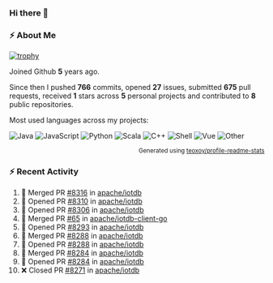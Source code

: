### Hi there 👋

### :zap: About Me

[![trophy](https://github-profile-trophy.vercel.app/?username=HTHou&theme=onedark)](https://github.com/ryo-ma/github-profile-trophy)
   
Joined Github **5** years ago.

Since then I pushed **766** commits, opened **27** issues, submitted **675** pull requests, received **1** stars across **5** personal projects and contributed to **8** public repositories.

Most used languages across my projects:

![Java](https://img.shields.io/static/v1?style=flat-square&label=%E2%A0%80&color=555&labelColor=%23b07219&message=Java%EF%B8%B194.4%25)
![JavaScript](https://img.shields.io/static/v1?style=flat-square&label=%E2%A0%80&color=555&labelColor=%23f1e05a&message=JavaScript%EF%B8%B11.4%25)
![Python](https://img.shields.io/static/v1?style=flat-square&label=%E2%A0%80&color=555&labelColor=%233572A5&message=Python%EF%B8%B10.7%25)
![Scala](https://img.shields.io/static/v1?style=flat-square&label=%E2%A0%80&color=555&labelColor=%23c22d40&message=Scala%EF%B8%B10.6%25)
![C++](https://img.shields.io/static/v1?style=flat-square&label=%E2%A0%80&color=555&labelColor=%23f34b7d&message=C%2B%2B%EF%B8%B10.6%25)
![Shell](https://img.shields.io/static/v1?style=flat-square&label=%E2%A0%80&color=555&labelColor=%2389e051&message=Shell%EF%B8%B10.4%25)
![Vue](https://img.shields.io/static/v1?style=flat-square&label=%E2%A0%80&color=555&labelColor=%2341b883&message=Vue%EF%B8%B10.3%25)
![Other](https://img.shields.io/static/v1?style=flat-square&label=%E2%A0%80&color=555&labelColor=%23ededed&message=Other%EF%B8%B11.2%25)

<p align="right"><sub>Generated using <a href="https://github.com/marketplace/actions/profile-readme-stats">teoxoy/profile-readme-stats</a></sub></p>


<!--![](https://github.com/HTHou/HTHou/blob/output/github-contribution-grid-snake.svg)-->

<!--![Haonan Hou's github stats](https://github-readme-stats.vercel.app/api?username=HTHou&count_private=true&show_icons=true&theme=onedark)-->

<!--![Haonan Hou's wakatime stats](https://github-readme-stats.vercel.app/api/wakatime?username=HTHou&layout=compact&theme=onedark)-->

<!--![Top Langs](https://github-readme-stats.vercel.app/api/top-langs/?username=HTHou&theme=onedark&layout=compact)-->

### :zap: Recent Activity
<!--START_SECTION:activity-->
1. 🎉 Merged PR [#8316](https://github.com/apache/iotdb/pull/8316) in [apache/iotdb](https://github.com/apache/iotdb)
2. 💪 Opened PR [#8310](https://github.com/apache/iotdb/pull/8310) in [apache/iotdb](https://github.com/apache/iotdb)
3. 💪 Opened PR [#8306](https://github.com/apache/iotdb/pull/8306) in [apache/iotdb](https://github.com/apache/iotdb)
4. 🎉 Merged PR [#65](https://github.com/apache/iotdb-client-go/pull/65) in [apache/iotdb-client-go](https://github.com/apache/iotdb-client-go)
5. 💪 Opened PR [#8293](https://github.com/apache/iotdb/pull/8293) in [apache/iotdb](https://github.com/apache/iotdb)
6. 🎉 Merged PR [#8288](https://github.com/apache/iotdb/pull/8288) in [apache/iotdb](https://github.com/apache/iotdb)
7. 💪 Opened PR [#8288](https://github.com/apache/iotdb/pull/8288) in [apache/iotdb](https://github.com/apache/iotdb)
8. 🎉 Merged PR [#8284](https://github.com/apache/iotdb/pull/8284) in [apache/iotdb](https://github.com/apache/iotdb)
9. 💪 Opened PR [#8284](https://github.com/apache/iotdb/pull/8284) in [apache/iotdb](https://github.com/apache/iotdb)
10. ❌ Closed PR [#8271](https://github.com/apache/iotdb/pull/8271) in [apache/iotdb](https://github.com/apache/iotdb)
<!--END_SECTION:activity-->

<!--
**HTHou/HTHou** is a ✨ _special_ ✨ repository because its `README.md` (this file) appears on your GitHub profile.

Here are some ideas to get you started:

- 🔭 I’m currently working on ...
- 🌱 I’m currently learning ...
- 👯 I’m looking to collaborate on ...
- 🤔 I’m looking for help with ...
- 💬 Ask me about ...
- 📫 How to reach me: ...
- 😄 Pronouns: ...
- ⚡ Fun fact: ...
-->
